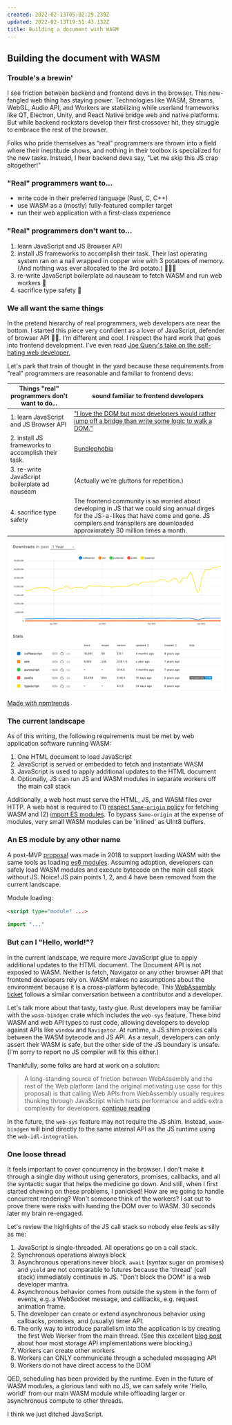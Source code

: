 ```yaml
---
created: 2022-02-13T05:02:29.239Z
updated: 2022-02-13T19:51:43.132Z
title: Building a document with WASM
---
```


## Building the document with WASM

### Trouble's a brewin'

I see friction between backend and frontend devs in the browser. This new-fangled web thing has staying power. Technologies like WASM, Streams, WebGL, Audio API, and Workers are stabilizing while userland frameworks like QT, Electron, Unity, and React Native bridge web and native platforms. But while backend rockstars develop their first crossover hit, they struggle to embrace the rest of the browser.

Folks who pride themselves as “real” programmers are thrown into a field where their ineptitude shows, and nothing in their toolbox is specialized for the new tasks. Instead, I hear backend devs say, "Let me skip this JS crap altogether!"

### "Real" programmers want to...

- write code in their preferred language (Rust, C, C++)
- use WASM as a (mostly) fully-featured compiler target
- run their web application with a first-class experience

### "Real" programmers don't want to...

1. learn JavaScript and JS Browser API
1. install JS frameworks to accomplish their task. Their last operating system ran on a nail wrapped in copper wire with 3 potatoes of memory. (And nothing was ever allocated to the 3rd potato.) 🥔🥔🥔
1. re-write JavaScript boilerplate ad nauseam to fetch WASM and run web workers 🤢
1. sacrifice type safety 🦺

### We all want the same things

In the pretend hierarchy of real programmers, web developers are near the bottom. I started this piece very confident as a lover of JavaScript, defender of browser API 🦸‍♀‍. I'm different and cool. I respect the hard work that goes into frontend development. I've even read [Joe Query's take on the self-hating web developer.](https://joequery.me/code/the-self-hating-web-developer/)

Let's park that train of thought in the yard because these requirements from "real" programmers are reasonable and familiar to frontend devs:

| Things "real" programmers don't want to do...      | sound familiar to frontend developers                                                                                                                                                                                        |
| -------------------------------------------------- | ---------------------------------------------------------------------------------------------------------------------------------------------------------------------------------------------------------------------------- |
| 1. learn JavaScript and JS Browser API             | ["I love the DOM but most developers would rather jump off a bridge than write some logic to walk a DOM."](https://news.ycombinator.com/item?id=29943444)                                                                    |
| 2. install JS frameworks to accomplish their task. | [Bundlephobia](https://bundlephobia.com/)                                                                                                                                                                                    |
| 3. re-write JavaScript boilerplate ad nauseam      | (Actually we're gluttons for repetition.)                                                                                                                                                                                    |
| 4. sacrifice type safety                           | The frontend community is so worried about developing in JS that we could sing annual dirges for the JS-a-likes that have come and gone. JS compilers and transpilers are downloaded approximately 30 million times a month. |

![graph comparing js-a-likes](/npm-trends-screenshot.png)

[Made with npmtrends](https://www.npmtrends.com/coffeescript-vs-elm-vs-purescript-vs-typescript-vs-svelte)

### The current landscape

As of this writing, the following requirements must be met by web application software running WASM:

1. One HTML document to load JavaScript
1. JavaScript is served or embedded to fetch and instantiate WASM
1. JavaScript is used to apply additional updates to the HTML document
1. Optionally, JS can run JS and WASM modules in separate workers off the main call stack

Additionally, a web host must serve the HTML, JS, and WASM files over HTTP. A web host is required to (1) [respect `Same-origin` policy](https://developer.mozilla.org/en-US/docs/WebAssembly/Concepts#webassembly_goals) for fetching WASM and (2) [import ES modules](https://developer.mozilla.org/en-US/docs/Web/JavaScript/Guide/Modules#other_differences_between_modules_and_standard_scripts). To bypass `Same-origin` at the expense of modules, very small WASM modules can be 'inlined' as UInt8 buffers.

### An ES module by any other name

A post-MVP [proposal](https://github.com/WebAssembly/proposals/issues/12) was made in 2018 to support loading WASM with the same tools as loading [es6 modules](https://tc39.es/proposal-dynamic-import/). Assuming adoption, developers can safely load WASM modules and execute bytecode on the main call stack without JS. Noice! JS pain points 1, 2, and 4 have been removed from the current landscape.

Module loading:

```html
<script type="module" ...>
```

```javascript
import "..."
```

### But can I "Hello, world!"?

In the current landscape, we require more JavaScript glue to apply additional updates to the HTML document. The Document API is not exposed to WASM. Neither is fetch, Navigator or any other browser API that frontend developers rely on. WASM makes no assumptions about the environment because it is a cross-platform bytecode. This [WebAssembly ticket](https://github.com/WebAssembly/proposals/issues/71) follows a similar conversation between a contributor and a developer.

Let's talk more about that tasty, tasty glue. Rust developers may be familiar with the `wasm-bindgen` crate which includes the `web-sys` feature. These bind WASM and web API types to rust code, allowing developers to develop against APIs like `window` and `Navigator`. At runtime, a JS shim proxies calls between the WASM bytecode and JS API. As a result, developers can only assert their WASM is safe, but the other side of the JS boundary is unsafe. (I'm sorry to report no JS compiler will fix this either.)

Thankfully, some folks are hard at work on a solution:

> A long-standing source of friction between WebAssembly and the rest of the Web platform (and the original motivating use case for this proposal) is that calling Web APIs from WebAssembly usually requires thunking through JavaScript which hurts performance and adds extra complexity for developers. [continue reading](https://github.com/WebAssembly/interface-types/blob/main/proposals/interface-types/Explainer.md#web-idl-integration)

In the future, the `web-sys` feature may not require the JS shim. Instead, `wasm-bindgen` will bind directly to the same internal API as the JS runtime using the `web-idl-integration`.

### One loose thread

It feels important to cover concurrency in the browser. I don't make it through a single day without using generators, promises, callbacks, and all the syntactic sugar that helps the medicine go down. And still, when I first started chewing on these problems, I panicked! How are we going to handle concurrent rendering? Won't someone think of the workers? I sat out to prove there were risks with handing the DOM over to WASM. 30 seconds later my brain re-engaged.

Let's review the highlights of the JS call stack so nobody else feels as silly as me:

1. JavaScript is single-threaded. All operations go on a call stack.
1. Synchronous operations always block
1. Asynchronous operations never block. `await` (syntax sugar on promises) and `yield` are not comparable to futures because the 'thread' (call stack) immediately continues in JS. "Don't block the DOM" is a web developer mantra.
1. Asynchronous behavior comes from outside the system in the form of events, e.g. a WebSocket message, and callbacks, e.g. request animation frame.
1. The developer can create or extend asynchronous behavior using callbacks, promises, and (usually) timer API.
1. The only way to introduce parallelism into the application is by creating the first Web Worker from the main thread. (See this excellent [blog post](https://nolanlawson.com/2015/09/29/indexeddb-websql-localstorage-what-blocks-the-dom/) about how most storage API implementations were blocking.)
1. Workers can create other workers
1. Workers can ONLY communicate through a scheduled messaging API
1. Workers do not have direct access to the DOM

QED, scheduling has been provided by the runtime. Even in the future of WASM modules, a glorious land with no JS, we can safely write 'Hello, world!' from our main WASM module while offloading larger or asynchronous compute to other threads.

I think we just ditched JavaScript.
